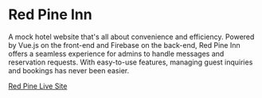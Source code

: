 # Red Pine Inn 
A mock hotel website that's all about convenience and efficiency. Powered by Vue.js on the front-end and Firebase on the back-end, Red Pine Inn offers a seamless experience for admins to handle messages and reservation requests. With easy-to-use features, managing guest inquiries and bookings has never been easier.

<a href="https://redpine-inn.web.app/" target="_blank">Red Pine Live Site</a>
